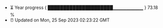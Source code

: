- ⏳ Year progress { █████████████████████▁▁▁▁▁▁▁▁▁ } 73.18 %
- ⏰ Updated on Mon, 25 Sep 2023 02:23:22 GMT


